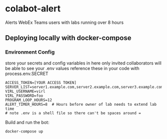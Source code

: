 # colabot-alert
Alerts WebEx Teams users with labs running over 8 hours

## Deploying locally with docker-compose
### Environment Config
store your secrets and config variables in here
only invited collaborators will be able to see your .env values
reference these in your code with process.env.SECRET
```
ACCESS_TOKEN=[YOUR ACCESS TOKEN]
SERVER_LIST=server1.example.com,server2.example.com,server3.example.com
VIRL_USERNAME=virl
VIRL_PASSWORD=foo
PROGRAM_LOOP_HOURS=12
ALERT_TIMER_HOURS=8  # Hours before owner of lab needs to extend lab time
# note .env is a shell file so there can't be spaces around =
```
Build and run the bot:
```
docker-compose up
```
